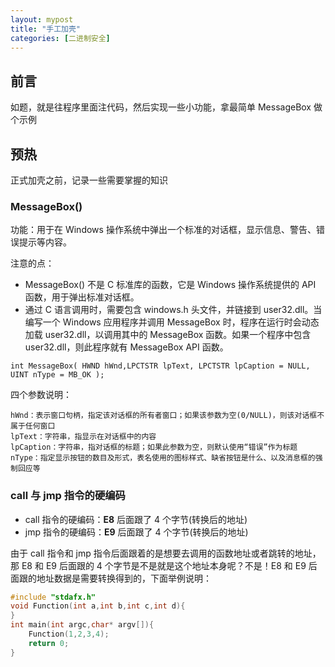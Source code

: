 ```yaml
---
layout: mypost
title: "手工加壳"
categories: [二进制安全]
---
```


## 前言

如题，就是往程序里面注代码，然后实现一些小功能，拿最简单 MessageBox 做个示例

## 预热

正式加壳之前，记录一些需要掌握的知识

### MessageBox()

功能：用于在 Windows 操作系统中弹出一个标准的对话框，显示信息、警告、错误提示等内容。

注意的点：

- MessageBox() 不是 C 标准库的函数，它是 Windows 操作系统提供的 API 函数，用于弹出标准对话框。
- 通过 C 语言调用时，需要包含 windows.h 头文件，并链接到 user32.dll。当编写一个 Windows 应用程序并调用 MessageBox 时，程序在运行时会动态加载 user32.dll，以调用其中的 MessageBox 函数。如果一个程序中包含 user32.dll，则此程序就有 MessageBox API 函数。

```
int MessageBox( HWND hWnd,LPCTSTR lpText, LPCTSTR lpCaption = NULL, UINT nType = MB_OK );
```

四个参数说明：

```
hWnd：表示窗口句柄，指定该对话框的所有者窗口；如果该参数为空(0/NULL)，则该对话框不属于任何窗口
lpText：字符串，指显示在对话框中的内容
lpCaption：字符串，指对话框的标题；如果此参数为空，则默认使用“错误”作为标题
nType：指定显示按钮的数目及形式，表名使用的图标样式、缺省按钮是什么、以及消息框的强制回应等
```

### call 与 jmp 指令的硬编码

- call 指令的硬编码：**E8**  后面跟了 4 个字节(转换后的地址)
- jmp 指令的硬编码：**E9**  后面跟了 4 个字节(转换后的地址)

由于 call 指令和 jmp 指令后面跟着的是想要去调用的函数地址或者跳转的地址，那 E8 和 E9 后面跟的 4 个字节是不是就是这个地址本身呢？不是！E8 和 E9 后面跟的地址数据是需要转换得到的，下面举例说明：

```c
#include "stdafx.h"
void Function(int a,int b,int c,int d){
}
int main(int argc,char* argv[]){
    Function(1,2,3,4);
    return 0;
}
```